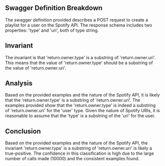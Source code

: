 ## Swagger Definition Breakdown
The swagger definition provided describes a POST request to create a playlist for a user on the Spotify API. The response schema includes two properties: 'type' and 'uri', both of type string.

## Invariant
The invariant is that 'return.owner.type' is a substring of 'return.owner.uri'. This means that the value of 'return.owner.type' should be a substring of the value of 'return.owner.uri'.

## Analysis
Based on the provided examples and the nature of the Spotify API, it is likely that the 'return.owner.type' is a substring of 'return.owner.uri'. The examples provided show that the 'return.owner.type' is indeed a substring of 'return.owner.uri' for the 'user' type. Given the nature of Spotify URIs, it is reasonable to assume that the 'type' is a substring of the 'uri' for the user.

## Conclusion
Based on the provided examples and the nature of the Spotify API, the invariant 'return.owner.type' is a substring of 'return.owner.uri' is likely a true-positive. The confidence in this classification is high due to the large number of calls made (10000) and the consistent examples found.
